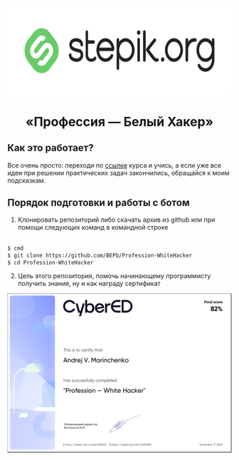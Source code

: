 <div align="center">


<img src="./art/stepik_logotype_green.png" alt="logo" width="600" height="200.5">

# «Профессия — Белый Хакер»

</div>

## Как это работает?

Все очень просто: переходи по [ссылке](https://stepik.org/course/169003/syllabus) курса и учись, а если уже все идеи при решении практических задач закончились, обращайся к моим подсказкам.

## Порядок подготовки и работы с ботом

1. Клонировать репозиторий либо скачать архив из github или при помощи следующих команд в командной строке
```commandline

$ cmd
$ git clone https://github.com/BEPb/Profession-WhiteHacker
$ cd Profession-WhiteHacker
```

2. Цель этого репозитория, помочь начинающему программисту получить знания, ну и как награду сертификат

<img src="./art/certificate.png" alt="sertificate" >


